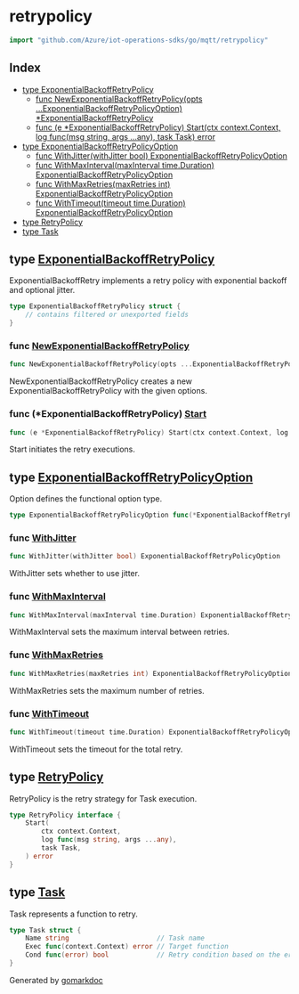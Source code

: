 <!-- Code generated by gomarkdoc. DO NOT EDIT -->

# retrypolicy

```go
import "github.com/Azure/iot-operations-sdks/go/mqtt/retrypolicy"
```

## Index

- [type ExponentialBackoffRetryPolicy](<#ExponentialBackoffRetryPolicy>)
  - [func NewExponentialBackoffRetryPolicy\(opts ...ExponentialBackoffRetryPolicyOption\) \*ExponentialBackoffRetryPolicy](<#NewExponentialBackoffRetryPolicy>)
  - [func \(e \*ExponentialBackoffRetryPolicy\) Start\(ctx context.Context, log func\(msg string, args ...any\), task Task\) error](<#ExponentialBackoffRetryPolicy.Start>)
- [type ExponentialBackoffRetryPolicyOption](<#ExponentialBackoffRetryPolicyOption>)
  - [func WithJitter\(withJitter bool\) ExponentialBackoffRetryPolicyOption](<#WithJitter>)
  - [func WithMaxInterval\(maxInterval time.Duration\) ExponentialBackoffRetryPolicyOption](<#WithMaxInterval>)
  - [func WithMaxRetries\(maxRetries int\) ExponentialBackoffRetryPolicyOption](<#WithMaxRetries>)
  - [func WithTimeout\(timeout time.Duration\) ExponentialBackoffRetryPolicyOption](<#WithTimeout>)
- [type RetryPolicy](<#RetryPolicy>)
- [type Task](<#Task>)


<a name="ExponentialBackoffRetryPolicy"></a>
## type [ExponentialBackoffRetryPolicy](<https://github.com/Azure/iot-operations-sdks/blob/main/go/mqtt/retrypolicy/exponential_backoff_retrypolicy.go#L29-L36>)

ExponentialBackoffRetry implements a retry policy with exponential backoff and optional jitter.

```go
type ExponentialBackoffRetryPolicy struct {
    // contains filtered or unexported fields
}
```

<a name="NewExponentialBackoffRetryPolicy"></a>
### func [NewExponentialBackoffRetryPolicy](<https://github.com/Azure/iot-operations-sdks/blob/main/go/mqtt/retrypolicy/exponential_backoff_retrypolicy.go#L40-L42>)

```go
func NewExponentialBackoffRetryPolicy(opts ...ExponentialBackoffRetryPolicyOption) *ExponentialBackoffRetryPolicy
```

NewExponentialBackoffRetryPolicy creates a new ExponentialBackoffRetryPolicy with the given options.

<a name="ExponentialBackoffRetryPolicy.Start"></a>
### func \(\*ExponentialBackoffRetryPolicy\) [Start](<https://github.com/Azure/iot-operations-sdks/blob/main/go/mqtt/retrypolicy/exponential_backoff_retrypolicy.go#L58-L62>)

```go
func (e *ExponentialBackoffRetryPolicy) Start(ctx context.Context, log func(msg string, args ...any), task Task) error
```

Start initiates the retry executions.

<a name="ExponentialBackoffRetryPolicyOption"></a>
## type [ExponentialBackoffRetryPolicyOption](<https://github.com/Azure/iot-operations-sdks/blob/main/go/mqtt/retrypolicy/exponential_backoff_retrypolicy_options.go#L8>)

Option defines the functional option type.

```go
type ExponentialBackoffRetryPolicyOption func(*ExponentialBackoffRetryPolicy)
```

<a name="WithJitter"></a>
### func [WithJitter](<https://github.com/Azure/iot-operations-sdks/blob/main/go/mqtt/retrypolicy/exponential_backoff_retrypolicy_options.go#L38-L40>)

```go
func WithJitter(withJitter bool) ExponentialBackoffRetryPolicyOption
```

WithJitter sets whether to use jitter.

<a name="WithMaxInterval"></a>
### func [WithMaxInterval](<https://github.com/Azure/iot-operations-sdks/blob/main/go/mqtt/retrypolicy/exponential_backoff_retrypolicy_options.go#L20-L22>)

```go
func WithMaxInterval(maxInterval time.Duration) ExponentialBackoffRetryPolicyOption
```

WithMaxInterval sets the maximum interval between retries.

<a name="WithMaxRetries"></a>
### func [WithMaxRetries](<https://github.com/Azure/iot-operations-sdks/blob/main/go/mqtt/retrypolicy/exponential_backoff_retrypolicy_options.go#L11-L13>)

```go
func WithMaxRetries(maxRetries int) ExponentialBackoffRetryPolicyOption
```

WithMaxRetries sets the maximum number of retries.

<a name="WithTimeout"></a>
### func [WithTimeout](<https://github.com/Azure/iot-operations-sdks/blob/main/go/mqtt/retrypolicy/exponential_backoff_retrypolicy_options.go#L29-L31>)

```go
func WithTimeout(timeout time.Duration) ExponentialBackoffRetryPolicyOption
```

WithTimeout sets the timeout for the total retry.

<a name="RetryPolicy"></a>
## type [RetryPolicy](<https://github.com/Azure/iot-operations-sdks/blob/main/go/mqtt/retrypolicy/retrypolicy.go#L18-L24>)

RetryPolicy is the retry strategy for Task execution.

```go
type RetryPolicy interface {
    Start(
        ctx context.Context,
        log func(msg string, args ...any),
        task Task,
    ) error
}
```

<a name="Task"></a>
## type [Task](<https://github.com/Azure/iot-operations-sdks/blob/main/go/mqtt/retrypolicy/retrypolicy.go#L11-L15>)

Task represents a function to retry.

```go
type Task struct {
    Name string                      // Task name
    Exec func(context.Context) error // Target function
    Cond func(error) bool            // Retry condition based on the error
}
```

Generated by [gomarkdoc](<https://github.com/princjef/gomarkdoc>)
